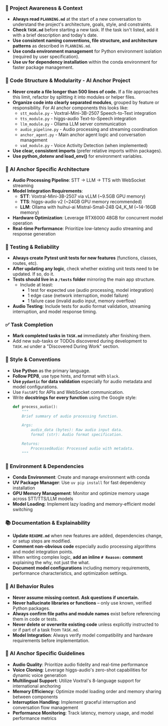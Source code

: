### 🔄 Project Awareness & Context
- **Always read `PLANNING.md`** at the start of a new conversation to understand the project's architecture, goals, style, and constraints.
- **Check `TASK.md`** before starting a new task. If the task isn't listed, add it with a brief description and today's date.
- **Use consistent naming conventions, file structure, and architecture patterns** as described in `PLANNING.md`.
- **Use conda environment management** for Python environment isolation (required by user specification).
- **Use uv for dependency installation** within the conda environment for faster package management.

### 🧱 Code Structure & Modularity - AI Anchor Project
- **Never create a file longer than 500 lines of code.** If a file approaches this limit, refactor by splitting it into modules or helper files.
- **Organize code into clearly separated modules**, grouped by feature or responsibility.
  For AI anchor components this looks like:
    - `stt_module.py` - Voxtral-Mini-3B-2507 Speech-to-Text integration
    - `tts_module.py` - higgs-audio Text-to-Speech integration  
    - `llm_module.py` - Ollama LLM server communication
    - `audio_pipeline.py` - Audio processing and streaming coordination
    - `anchor_agent.py` - Main anchor agent logic and conversation management
    - `vad_module.py` - Voice Activity Detection (when implemented)
- **Use clear, consistent imports** (prefer relative imports within packages).
- **Use python_dotenv and load_env()** for environment variables.

### 🎤 AI Anchor Specific Architecture
- **Audio Processing Pipeline**: STT → LLM → TTS with WebSocket streaming
- **Model Integration Requirements**:
  - **STT**: Voxtral-Mini-3B-2507 via vLLM (~9.5GB GPU memory)
  - **TTS**: higgs-audio v2 (~24GB GPU memory recommended) 
  - **LLM**: Ollama with huihui-ai Mistral-Small-24B Q4_K_M (~14-16GB memory)
- **Hardware Optimization**: Leverage RTX6000 48GB for concurrent model operation
- **Real-time Performance**: Prioritize low-latency audio streaming and response generation

### 🧪 Testing & Reliability
- **Always create Pytest unit tests for new features** (functions, classes, routes, etc).
- **After updating any logic**, check whether existing unit tests need to be updated. If so, do it.
- **Tests should live in a `/tests` folder** mirroring the main app structure.
  - Include at least:
    - 1 test for expected use (audio processing, model integration)
    - 1 edge case (network interruption, model failure)
    - 1 failure case (invalid audio input, memory overflow)
- **Audio Testing**: Include tests for audio format validation, streaming interruption, and model response timing.

### ✅ Task Completion
- **Mark completed tasks in `TASK.md`** immediately after finishing them.
- Add new sub-tasks or TODOs discovered during development to `TASK.md` under a "Discovered During Work" section.

### 📎 Style & Conventions
- **Use Python** as the primary language.
- **Follow PEP8**, use type hints, and format with `black`.
- **Use `pydantic` for data validation** especially for audio metadata and model configurations.
- Use `FastAPI` for APIs and WebSocket communication.
- Write **docstrings for every function** using the Google style:
  ```python
  def process_audio():
      """
      Brief summary of audio processing function.

      Args:
          audio_data (bytes): Raw audio input data.
          format (str): Audio format specification.

      Returns:
          ProcessedAudio: Processed audio with metadata.
      """
  ```

### 🔧 Environment & Dependencies
- **Conda Environment**: Create and manage environment with conda
- **UV Package Manager**: Use `uv pip install` for fast dependency installation
- **GPU Memory Management**: Monitor and optimize memory usage across STT/TTS/LLM models
- **Model Loading**: Implement lazy loading and memory-efficient model switching

### 📚 Documentation & Explainability
- **Update `README.md`** when new features are added, dependencies change, or setup steps are modified.
- **Comment non-obvious code** especially audio processing algorithms and model integration points.
- When writing complex logic, **add an inline `# Reason:` comment** explaining the why, not just the what.
- **Document model configurations** including memory requirements, performance characteristics, and optimization settings.

### 🧠 AI Behavior Rules
- **Never assume missing context. Ask questions if uncertain.**
- **Never hallucinate libraries or functions** – only use known, verified Python packages.
- **Always confirm file paths and module names** exist before referencing them in code or tests.
- **Never delete or overwrite existing code** unless explicitly instructed to or if part of a task from `TASK.md`.
- **Model Integration**: Always verify model compatibility and hardware requirements before implementation.

### 🎯 AI Anchor Specific Guidelines
- **Audio Quality**: Prioritize audio fidelity and real-time performance
- **Voice Cloning**: Leverage higgs-audio's zero-shot capabilities for dynamic voice generation  
- **Multilingual Support**: Utilize Voxtral's 8-language support for international anchoring
- **Memory Efficiency**: Optimize model loading order and memory sharing between components
- **Interruption Handling**: Implement graceful interruption and conversation flow management
- **Performance Monitoring**: Track latency, memory usage, and model performance metrics